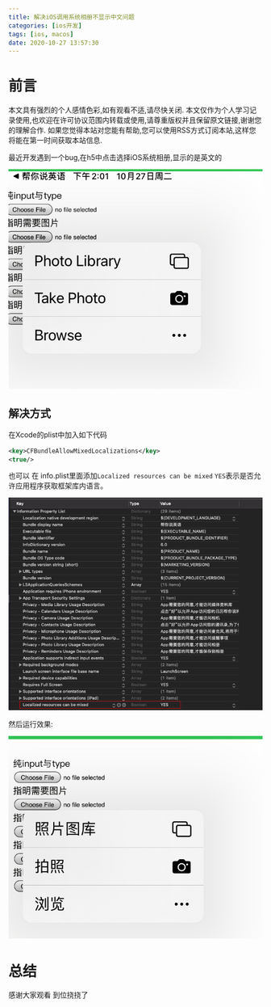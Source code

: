 ```yaml
---
title: 解决iOS调用系统相册不显示中文问题
categories: [ios开发]
tags: [ios, macos]
date: 2020-10-27 13:57:30
---
```



# 前言

本文具有强烈的个人感情色彩,如有观看不适,请尽快关闭. 本文仅作为个人学习记录使用,也欢迎在许可协议范围内转载或使用,请尊重版权并且保留原文链接,谢谢您的理解合作. 如果您觉得本站对您能有帮助,您可以使用RSS方式订阅本站,这样您将能在第一时间获取本站信息.

最近开发遇到一个bug,在h5中点击选择iOS系统相册,显示的是英文的

![](/assets/images/2020107WebviewSystemLanguage/WebviewSystemLanguage1.jpeg)


## 解决方式 

在Xcode的plist中加入如下代码

``` xml
<key>CFBundleAllowMixedLocalizations</key>
<true/>
```

也可以 在 info.plist里面添加`Localized resources can be mixed` `YES`表示是否允许应用程序获取框架库内语言。

![](/assets/images/2020107WebviewSystemLanguage/WebviewSystemLanguage2.png)


然后运行效果:

![](/assets/images/2020107WebviewSystemLanguage/WebviewSystemLanguage3.jpeg)

# 总结

感谢大家观看 到位挠挠了